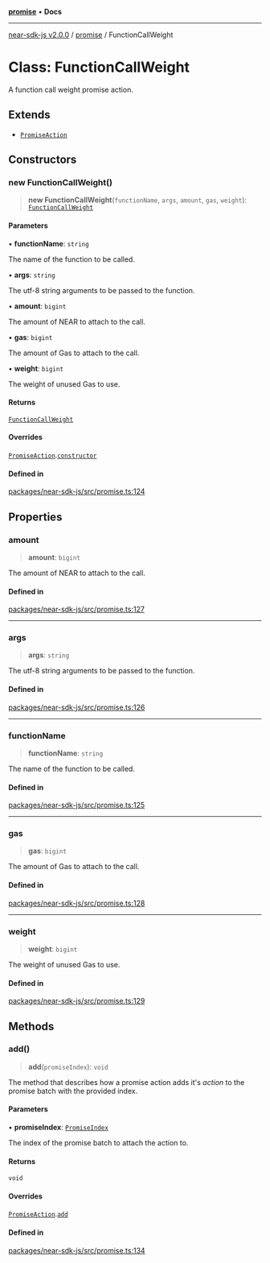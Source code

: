 [**promise**](../README.md) • **Docs**

***

[near-sdk-js v2.0.0](../../packages.md) / [promise](../README.md) / FunctionCallWeight

# Class: FunctionCallWeight

A function call weight promise action.

## Extends

- [`PromiseAction`](PromiseAction.md)

## Constructors

### new FunctionCallWeight()

> **new FunctionCallWeight**(`functionName`, `args`, `amount`, `gas`, `weight`): [`FunctionCallWeight`](FunctionCallWeight.md)

#### Parameters

• **functionName**: `string`

The name of the function to be called.

• **args**: `string`

The utf-8 string arguments to be passed to the function.

• **amount**: `bigint`

The amount of NEAR to attach to the call.

• **gas**: `bigint`

The amount of Gas to attach to the call.

• **weight**: `bigint`

The weight of unused Gas to use.

#### Returns

[`FunctionCallWeight`](FunctionCallWeight.md)

#### Overrides

[`PromiseAction`](PromiseAction.md).[`constructor`](PromiseAction.md#constructors)

#### Defined in

[packages/near-sdk-js/src/promise.ts:124](https://github.com/dim-daskalov/near-sdk-js/blob/cbf6345c5a6e60ddad31f7dbba6d352a4fea5124/packages/near-sdk-js/src/promise.ts#L124)

## Properties

### amount

> **amount**: `bigint`

The amount of NEAR to attach to the call.

#### Defined in

[packages/near-sdk-js/src/promise.ts:127](https://github.com/dim-daskalov/near-sdk-js/blob/cbf6345c5a6e60ddad31f7dbba6d352a4fea5124/packages/near-sdk-js/src/promise.ts#L127)

***

### args

> **args**: `string`

The utf-8 string arguments to be passed to the function.

#### Defined in

[packages/near-sdk-js/src/promise.ts:126](https://github.com/dim-daskalov/near-sdk-js/blob/cbf6345c5a6e60ddad31f7dbba6d352a4fea5124/packages/near-sdk-js/src/promise.ts#L126)

***

### functionName

> **functionName**: `string`

The name of the function to be called.

#### Defined in

[packages/near-sdk-js/src/promise.ts:125](https://github.com/dim-daskalov/near-sdk-js/blob/cbf6345c5a6e60ddad31f7dbba6d352a4fea5124/packages/near-sdk-js/src/promise.ts#L125)

***

### gas

> **gas**: `bigint`

The amount of Gas to attach to the call.

#### Defined in

[packages/near-sdk-js/src/promise.ts:128](https://github.com/dim-daskalov/near-sdk-js/blob/cbf6345c5a6e60ddad31f7dbba6d352a4fea5124/packages/near-sdk-js/src/promise.ts#L128)

***

### weight

> **weight**: `bigint`

The weight of unused Gas to use.

#### Defined in

[packages/near-sdk-js/src/promise.ts:129](https://github.com/dim-daskalov/near-sdk-js/blob/cbf6345c5a6e60ddad31f7dbba6d352a4fea5124/packages/near-sdk-js/src/promise.ts#L129)

## Methods

### add()

> **add**(`promiseIndex`): `void`

The method that describes how a promise action adds it's _action_ to the promise batch with the provided index.

#### Parameters

• **promiseIndex**: [`PromiseIndex`](../../utils/type-aliases/PromiseIndex.md)

The index of the promise batch to attach the action to.

#### Returns

`void`

#### Overrides

[`PromiseAction`](PromiseAction.md).[`add`](PromiseAction.md#add)

#### Defined in

[packages/near-sdk-js/src/promise.ts:134](https://github.com/dim-daskalov/near-sdk-js/blob/cbf6345c5a6e60ddad31f7dbba6d352a4fea5124/packages/near-sdk-js/src/promise.ts#L134)
